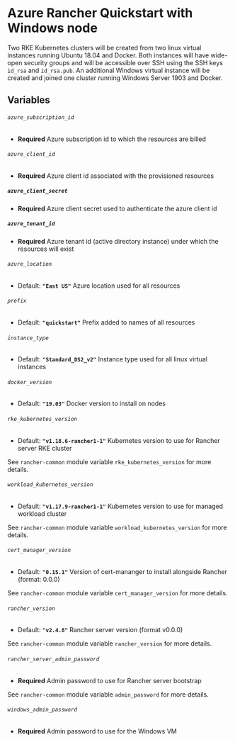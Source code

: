# Azure Rancher Quickstart with Windows node

Two RKE Kubernetes clusters will be created from two linux virtual instances running Ubuntu 18.04 and Docker.
Both instances will have wide-open security groups and will be accessible over SSH using the SSH keys
`id_rsa` and `id_rsa.pub`.
An additional Windows virtual instance will be created and joined one cluster running Windows Server 1903 and Docker.

## Variables

###### `azure_subscription_id`
- **Required**
Azure subscription id to which the resources are billed

###### `azure_client_id`
- **Required**
Azure client id associated with the provisioned resources

##### `azure_client_secret`
- **Required**
Azure client secret used to authenticate the azure client id

##### `azure_tenant_id`
- **Required**
Azure tenant id (active directory instance) under which the resources will exist

###### `azure_location`
- Default: **`"East US"`**
Azure location used for all resources

###### `prefix`
- Default: **`"quickstart"`**
Prefix added to names of all resources

###### `instance_type`
- Default: **`"Standard_DS2_v2"`**
Instance type used for all linux virtual instances

###### `docker_version`
- Default: **`"19.03"`**
Docker version to install on nodes

###### `rke_kubernetes_version`
- Default: **`"v1.18.6-rancher1-1"`**
Kubernetes version to use for Rancher server RKE cluster

See `rancher-common` module variable `rke_kubernetes_version` for more details.

###### `workload_kubernetes_version`
- Default: **`"v1.17.9-rancher1-1"`**
Kubernetes version to use for managed workload cluster

See `rancher-common` module variable `workload_kubernetes_version` for more details.

###### `cert_manager_version`
- Default: **`"0.15.1"`**
Version of cert-mananger to install alongside Rancher (format: 0.0.0)

See `rancher-common` module variable `cert_manager_version` for more details.

###### `rancher_version`
- Default: **`"v2.4.8"`**
Rancher server version (format v0.0.0)

See `rancher-common` module variable `rancher_version` for more details.

###### `rancher_server_admin_password`
- **Required**
Admin password to use for Rancher server bootstrap

See `rancher-common` module variable `admin_password` for more details.

###### `windows_admin_password`
- **Required**
Admin password to use for the Windows VM